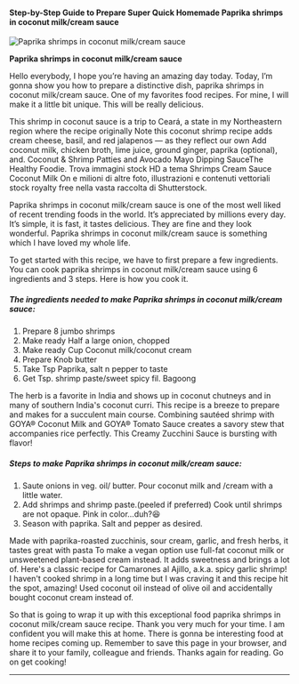             

#### Step-by-Step Guide to Prepare Super Quick Homemade Paprika shrimps in coconut milk/cream sauce

![Paprika shrimps in coconut milk/cream sauce](https://img-global.cpcdn.com/recipes/498bf900c1ff5400/751x532cq70/paprika-shrimps-in-coconut-milkcream-sauce-recipe-main-photo.jpg)

**Paprika shrimps in coconut milk/cream sauce**

Hello everybody, I hope you’re having an amazing day today. Today, I’m gonna show you how to prepare a distinctive dish, paprika shrimps in coconut milk/cream sauce. One of my favorites food recipes. For mine, I will make it a little bit unique. This will be really delicious.

This shrimp in coconut sauce is a trip to Ceará, a state in my Northeastern region where the recipe originally Note this coconut shrimp recipe adds cream cheese, basil, and red jalapenos — as they reflect our own Add coconut milk, chicken broth, lime juice, ground ginger, paprika (optional), and. Coconut & Shrimp Patties and Avocado Mayo Dipping SauceThe Healthy Foodie. Trova immagini stock HD a tema Shrimps Cream Sauce Coconut Milk On e milioni di altre foto, illustrazioni e contenuti vettoriali stock royalty free nella vasta raccolta di Shutterstock.

Paprika shrimps in coconut milk/cream sauce is one of the most well liked of recent trending foods in the world. It’s appreciated by millions every day. It’s simple, it is fast, it tastes delicious. They are fine and they look wonderful. Paprika shrimps in coconut milk/cream sauce is something which I have loved my whole life.

To get started with this recipe, we have to first prepare a few ingredients. You can cook paprika shrimps in coconut milk/cream sauce using 6 ingredients and 3 steps. Here is how you cook it.

##### The ingredients needed to make Paprika shrimps in coconut milk/cream sauce:

1.  Prepare 8 jumbo shrimps
2.  Make ready Half a large onion, chopped
3.  Make ready Cup Coconut milk/coconut cream
4.  Prepare Knob butter
5.  Take Tsp Paprika, salt n pepper to taste
6.  Get Tsp. shrimp paste/sweet spicy fil. Bagoong

The herb is a favorite in India and shows up in coconut chutneys and in many of southern India's coconut curri. This recipe is a breeze to prepare and makes for a succulent main course. Combining sautéed shrimp with GOYA® Coconut Milk and GOYA® Tomato Sauce creates a savory stew that accompanies rice perfectly. This Creamy Zucchini Sauce is bursting with flavor!

##### Steps to make Paprika shrimps in coconut milk/cream sauce:

1.  Saute onions in veg. oil/ butter. Pour coconut milk and /cream with a little water.
2.  Add shrimps and shrimp paste.(peeled if preferred) Cook until shrimps are not opaque. Pink in color…duh?😆
3.  Season with paprika. Salt and pepper as desired.

Made with paprika-roasted zucchinis, sour cream, garlic, and fresh herbs, it tastes great with pasta To make a vegan option use full-fat coconut milk or unsweetened plant-based cream instead. It adds sweetness and brings a lot of. Here's a classic recipe for Camarones al Ajillo, a.k.a. spicy garlic shrimp! I haven't cooked shrimp in a long time but I was craving it and this recipe hit the spot, amazing! Used coconut oil instead of olive oil and accidentally bought coconut cream instead of.

So that is going to wrap it up with this exceptional food paprika shrimps in coconut milk/cream sauce recipe. Thank you very much for your time. I am confident you will make this at home. There is gonna be interesting food at home recipes coming up. Remember to save this page in your browser, and share it to your family, colleague and friends. Thanks again for reading. Go on get cooking!

* * *